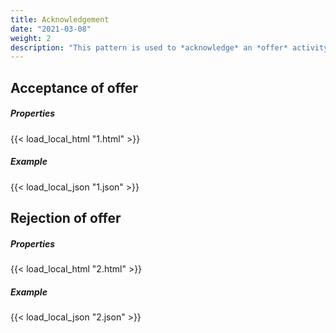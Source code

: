 ```yaml
---
title: Acknowledgement
date: "2021-03-08"
weight: 2
description: "This pattern is used to *acknowledge* an *offer* activity, indicating acceptance or otherwise."
---
```


## Acceptance of offer
<div class="row">
    <div class="col">
        <h5>Properties</h5>
        {{< load_local_html "1.html" >}}
    </div>
    <div class="col">
        <h5>Example</h5>
        {{< load_local_json "1.json" >}}
    </div>
</div>

## Rejection of offer
<div class="row">
    <div class="col">
        <h5>Properties</h5>
        {{< load_local_html "2.html" >}}
    </div>
    <div class="col">
        <h5>Example</h5>
        {{< load_local_json "2.json" >}}
    </div>
</div>